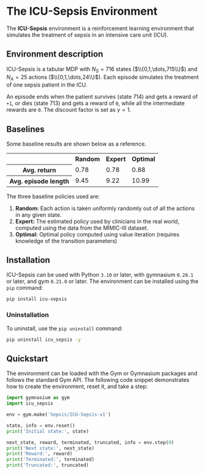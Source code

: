# The ICU-Sepsis Environment

The **ICU-Sepsis** environment is a reinforcement learning environment that
simulates the treatment of sepsis in an intensive care unit (ICU).

## Environment description

ICU-Sepsis is a tabular MDP with $N_S = 716$ states ($\\{0,1,\dots,715\\}$) and $N_A = 25$ actions ($\\{0,1,\dots,24\\}$).
Each episode simulates the treatment of one sepsis patient in the ICU.

An episode ends when the patient survives (state $714$) and gets a reward of `+1`, or dies (state $713$) and gets a reward
of `0`, while all the intermediate rewards are `0`. The discount factor is set as $\gamma = 1$.

## Baselines

Some baseline results are shown below as a reference.

<table>
  <tr>
    <th></th>
    <th>Random</th>
    <th>Expert</th>
    <th>Optimal</th>
  </tr>
  <tr>
    <th>Avg. return</th>
    <td>0.78</td>
    <td>0.78</td>
    <td>0.88</td>
  </tr>
  <tr>
    <th>Avg. episode length</th>
    <td>9.45</td>
    <td>9.22</td>
    <td>10.99</td>
  </tr>
</table>

The three baseline policies used are:
1. **Random:** Each action is taken uniformly randomly out of all the actions in any given state.
2. **Expert:** The estimated policy used by clinicians in the real world, computed using the data from the MIMIC-III dataset.
3. **Optimal:** Optimal policy computed using value iteration (requires knowledge of the transition parameters)

## Installation

ICU-Sepsis can be used with Python `3.10` or later, with gymnasium `0.28.1` or
later, and gym `0.21.0` or later. The environment can be installed using
the `pip` command:

```bash
pip install icu-sepsis
```

### Uninstallation

To uninstall, use the `pip uninstall` command:

```bash
pip uninstall icu_sepsis -y
```

## Quickstart

The environment can be loaded with the Gym or Gymnasium packages and follows
the standard Gym API. The following code snippet demonstrates how to create
the environment, reset it, and take a step:

```python
import gymnasium as gym
import icu_sepsis

env = gym.make('Sepsis/ICU-Sepsis-v1')

state, info = env.reset()
print('Initial state:', state)

next_state, reward, terminated, truncated, info = env.step(0)
print('Next state:', next_state)
print('Reward:', reward)
print('Terminated:', terminated)
print('Truncated:', truncated)
```
